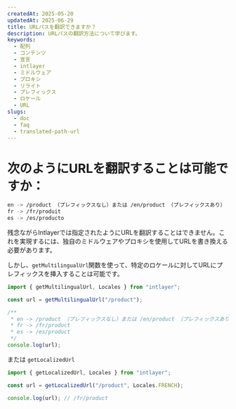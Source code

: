 ```yaml
---
createdAt: 2025-05-20
updatedAt: 2025-06-29
title: URLパスを翻訳できますか？
description: URLパスの翻訳方法について学びます。
keywords:
  - 配列
  - コンテンツ
  - 宣言
  - intlayer
  - ミドルウェア
  - プロキシ
  - リライト
  - プレフィックス
  - ロケール
  - URL
slugs:
  - doc
  - faq
  - translated-path-url
---
```


# 次のようにURLを翻訳することは可能ですか：

```bash
en -> /product （プレフィックスなし）または /en/product （プレフィックスあり）
fr -> /fr/produit
es -> /es/producto
```

残念ながらIntlayerでは指定されたようにURLを翻訳することはできません。これを実現するには、独自のミドルウェアやプロキシを使用してURLを書き換える必要があります。

しかし、`getMultilingualUrl`関数を使って、特定のロケールに対してURLにプレフィックスを挿入することは可能です。

```ts
import { getMultilingualUrl, Locales } from "intlayer";

const url = getMultilingualUrl("/product");

/**
 * en -> /product （プレフィックスなし）または /en/product （プレフィックスあり）
 * fr -> /fr/product
 * es -> /es/product
 */
console.log(url);
```

または `getLocalizedUrl`

```ts
import { getLocalizedUrl, Locales } from "intlayer";

const url = getLocalizedUrl("/product", Locales.FRENCH);

console.log(url); // /fr/product
```

